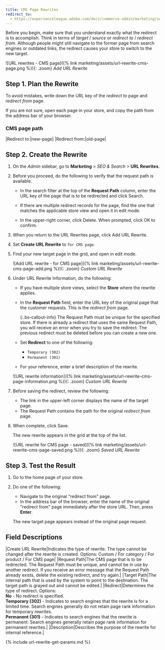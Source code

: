 ```yaml
---
title: CMS Page Rewrites
redirect_to:
  - https://experienceleague.adobe.com/docs/commerce-admin/marketing/seo/url-rewrites/url-rewrite-cms-page.html
---
```


Before you begin, make sure that you understand exactly what the redirect is to accomplish. Think in terms of _target_ / _source_ or _redirect to_ / _redirect from_. Although people might still navigate to the former page from search engines or outdated links, the redirect causes your store to switch to the new target.

![URL rewrites - CMS page]({% link marketing/assets/url-rewrite-cms-page.png %}){: .zoom}
_Add URL Rewrite_

## Step 1. Plan the Rewrite

To avoid mistakes, write down the URL key of the _redirect to_ page and _redirect from_ page.

If you are not sure, open each page in your store, and copy the path from the address bar of your browser.

### CMS page path

|Redirect to:|new-page|
|Redirect from:|old-page|

## Step 2. Create the Rewrite

1. On the _Admin_ sidebar, go to **Marketing** > _SEO & Search_ > **URL Rewrites**.

1. Before you proceed, do the following to verify that the request path is available.

   - In the search filter at the top of the **Request Path** column, enter the URL key of the page that is to be redirected and click <span class="btn">Search</span>.

   - If there are multiple redirect records for the page, find the one that matches the applicable store view and open it in edit mode.

   - In the upper-right corner, click <span class="btn">Delete</span>. When prompted, click <span class="btn">OK</span> to confirm.

1. When you return to the URL Rewrites page, click <span class="btn">Add URL Rewrite</span>.

1. Set **Create URL Rewrite** to `for CMS page`.

1. Find your new target page in the grid, and open in edit mode.

    ![Add URL rewrite - for CMS page]({% link marketing/assets/url-rewrite-cms-page-add.png %}){: .zoom}
    _Custom URL Rewrite_

1. Under URL Rewrite Information, do the following:

   - If you have multiple store views, select the **Store** where the rewrite applies.

   - In the **Request Path** field, enter the URL key of the original page that the customer requests. This is the _redirect from_ page.

        {:.bs-callout-info}
        The Request Path must be unique for the specified store. If there is already a redirect that uses the same Request Path, you will receive an error when you try to save the redirect. The previous redirect must be deleted before you can create a new one.

   - Set **Redirect** to one of the following:

      - `Temporary (302)`
      - `Permanent (301)`

   - For your reference, enter a brief description of the rewrite.

    ![URL rewrite information]({% link marketing/assets/url-rewrite-cms-page-information.png %}){: .zoom}
    _Custom URL Rewrite_

1. Before saving the redirect, review the following:

   - The link in the upper-left corner displays the name of the target page.
   - The Request Path contains the path for the original _redirect from_ page.

1. When complete, click <span class="btn">Save</span>.

    The new rewrite appears in the grid at the top of the list.

    ![URL rewrite for CMS page - saved]({% link marketing/assets/url-rewrite-cms-page-saved.png %}){: .zoom}
    _Saved URL Rewrite_

## Step 3. Test the Result

1. Go to the home page of your store.

1. Do one of the following:

   - Navigate to the original "redirect from" page.
   - In the address bar of the browser, enter the name of the original "redirect from" page immediately after the store URL. Then, press **Enter**.

    The new target page appears instead of the original page request.

## Field Descriptions

|Create URL Rewrite|Indicates the type of rewrite. The type cannot be changed after the rewrite is created. Options: Custom / For category / For product / For CMS page|
|Request Path|The CMS page that is to be redirected. The Request Path must be unique, and cannot be in use by another redirect. If you receive an error message that the Request Path already exists, delete the existing redirect, and try again.|
|Target Path|The internal path that is used by the system to point to the destination. The target path is grayed out and cannot be edited.|
|Redirect|Determines the type of redirect. Options: <br/>**No** - No redirect is specified. <br/>**Temporary (302)** - Indicates to search engines that the rewrite is for a limited time. Search engines generally do not retain page rank information for temporary rewrites. <br/>**Permanent (301)** - Indicates to search engines that the rewrite is permanent. Search engines generally retain page rank information for permanent rewrites.|
|Description|Describes the purpose of the rewrite for internal reference.|

{% include url-rewrite-get-params.md %}